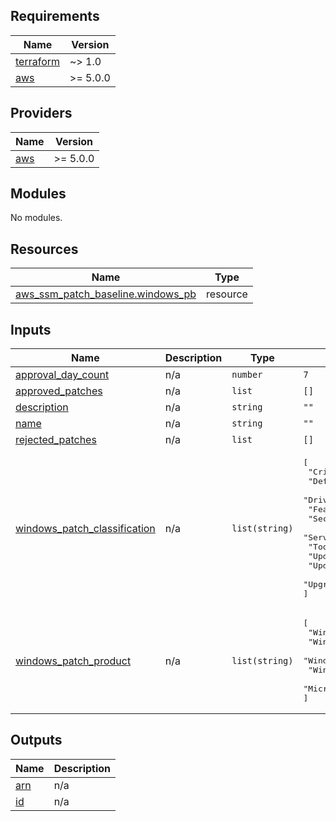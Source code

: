 ## Requirements

| Name | Version |
|------|---------|
| <a name="requirement_terraform"></a> [terraform](#requirement\_terraform) | ~> 1.0 |
| <a name="requirement_aws"></a> [aws](#requirement\_aws) | >= 5.0.0 |

## Providers

| Name | Version |
|------|---------|
| <a name="provider_aws"></a> [aws](#provider\_aws) | >= 5.0.0 |

## Modules

No modules.

## Resources

| Name | Type |
|------|------|
| [aws_ssm_patch_baseline.windows_pb](https://registry.terraform.io/providers/hashicorp/aws/latest/docs/resources/ssm_patch_baseline) | resource |

## Inputs

| Name | Description | Type | Default | Required |
|------|-------------|------|---------|:--------:|
| <a name="input_approval_day_count"></a> [approval\_day\_count](#input\_approval\_day\_count) | n/a | `number` | `7` | no |
| <a name="input_approved_patches"></a> [approved\_patches](#input\_approved\_patches) | n/a | `list` | `[]` | no |
| <a name="input_description"></a> [description](#input\_description) | n/a | `string` | `""` | no |
| <a name="input_name"></a> [name](#input\_name) | n/a | `string` | `""` | no |
| <a name="input_rejected_patches"></a> [rejected\_patches](#input\_rejected\_patches) | n/a | `list` | `[]` | no |
| <a name="input_windows_patch_classification"></a> [windows\_patch\_classification](#input\_windows\_patch\_classification) | n/a | `list(string)` | <pre>[<br>  "CriticalUpdates",<br>  "DefinitionUpdates",<br>  "Drivers",<br>  "FeaturePacks",<br>  "SecurityUpdates",<br>  "ServicePacks",<br>  "Tools",<br>  "UpdateRollups",<br>  "Updates",<br>  "Upgrades"<br>]</pre> | no |
| <a name="input_windows_patch_product"></a> [windows\_patch\_product](#input\_windows\_patch\_product) | n/a | `list(string)` | <pre>[<br>  "WindowsServer2012R2",<br>  "WindowsServer2016",<br>  "WindowsServer2019",<br>  "WindowsServer2022",<br>  "MicrosoftDefenderAntivirus"<br>]</pre> | no |

## Outputs

| Name | Description |
|------|-------------|
| <a name="output_arn"></a> [arn](#output\_arn) | n/a |
| <a name="output_id"></a> [id](#output\_id) | n/a |
